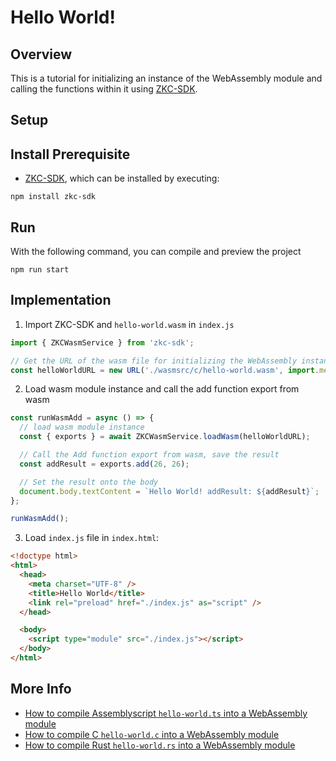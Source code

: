 # Hello World!

## Overview

This is a tutorial for initializing an instance of the WebAssembly module and calling the functions within it using [ZKC-SDK][1].

## Setup

## Install Prerequisite

- [ZKC-SDK][1], which can be installed by executing:

```shell
npm install zkc-sdk
```

## Run

With the following command, you can compile and preview the project

```shell
npm run start
```

## Implementation

1.  Import ZKC-SDK and `hello-world.wasm` in `index.js`

```javascript
import { ZKCWasmService } from 'zkc-sdk';

// Get the URL of the wasm file for initializing the WebAssembly instance.
const helloWorldURL = new URL('./wasmsrc/c/hello-world.wasm', import.meta.url);
```

2.  Load wasm module instance and call the add function export from wasm

```javascript
const runWasmAdd = async () => {
  // load wasm module instance
  const { exports } = await ZKCWasmService.loadWasm(helloWorldURL);

  // Call the Add function export from wasm, save the result
  const addResult = exports.add(26, 26);

  // Set the result onto the body
  document.body.textContent = `Hello World! addResult: ${addResult}`;
};

runWasmAdd();
```

3.  Load `index.js` file in `index.html`:

```html
<!doctype html>
<html>
  <head>
    <meta charset="UTF-8" />
    <title>Hello World</title>
    <link rel="preload" href="./index.js" as="script" />
  </head>

  <body>
    <script type="module" src="./index.js"></script>
  </body>
</html>
```

## More Info

- [How to compile Assemblyscript `hello-world.ts` into a WebAssembly module][3]
- [How to compile C `hello-world.c` into a WebAssembly module][4]
- [How to compile Rust `hello-world.rs` into a WebAssembly module][5]

[1]: https://github.com/zkcrossteam/ZKC-SDK
[2]: https://parceljs.org/
[3]: ./wasmsrc/assemblyscript/README.md
[4]: ./wasmsrc/c/README.md
[5]: ./wasmsrc/rust/README.md
